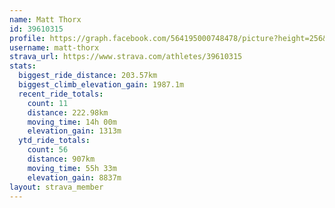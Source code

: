 ```yaml
---
name: Matt Thorx
id: 39610315
profile: https://graph.facebook.com/564195000748478/picture?height=256&width=256
username: matt-thorx
strava_url: https://www.strava.com/athletes/39610315
stats:
  biggest_ride_distance: 203.57km
  biggest_climb_elevation_gain: 1987.1m
  recent_ride_totals:
    count: 11
    distance: 222.98km
    moving_time: 14h 00m
    elevation_gain: 1313m
  ytd_ride_totals:
    count: 56
    distance: 907km
    moving_time: 55h 33m
    elevation_gain: 8837m
layout: strava_member
--- 
```

